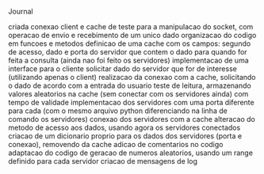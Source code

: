 Journal

criada conexao client e cache de teste para a manipulacao do socket, com operacao de envio e recebimento de um unico dado
organizacao do codigo em funcoes e metodos
definicao de uma cache com os campos: segundo de acesso, dado e porta do servidor que contem o dado para quando for feita a consulta
(ainda nao foi feito os servidores)
implementacao de uma interface para o cliente solicitar dado do servidor que for de interesse (utilizando apenas o client)
realizacao da conexao com a cache, solicitando o dado de acordo com a entrada do usuario
teste de leitura, armazenando valores aleatorios na cache (sem conectar com os servidores ainda) com tempo de validade
implementacao dos servidores com uma porta diferente para cada (com o mesmo arquivo python diferenciando na linha de comando os servidores)
conexao dos servidores com a cache
alteracao do metodo de acesso aos dados, usando agora os servidores conectados
criacao de um dicionario proprio para os dados dos servidores (porta e conexao), removendo da cache
adicao de comentarios no codigo
adaptacao do codigo de geracao de numeros aleatorios, usando um range definido para cada servidor
criacao de mensagens de log